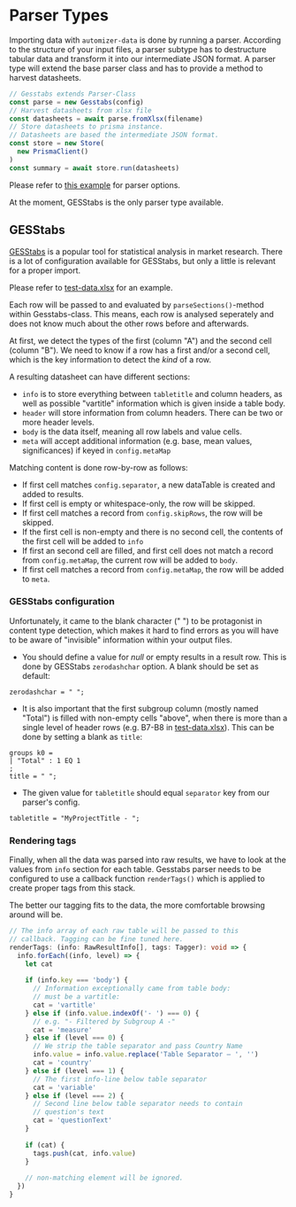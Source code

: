# Parser Types
Importing data with `automizer-data` is done by running a parser.
According to the structure of your input files, a parser subtype has to destructure tabular data and transform it into our intermediate JSON format.
A parser type will extend the base parser class and has to provide a method to harvest datasheets.
```ts
// Gesstabs extends Parser-Class
const parse = new Gesstabs(config)
// Harvest datasheets from xlsx file 
const datasheets = await parse.fromXlsx(filename)
// Store datasheets to prisma instance.
// Datasheets are based the intermediate JSON format.
const store = new Store(
  new PrismaClient()
)
const summary = await store.run(datasheets)
 ```
Please refer to [this example](https://github.com/singerla/automizer-data#example-usage) for parser options.

At the moment, GESStabs is the only parser type available.  

## GESStabs
[GESStabs](https://gessgroup.de/software/gesstabs/) is a popular tool for statistical analysis in market research.
There is a lot of configuration available for GESStabs, but only a little is relevant for a proper import.

Please refer to [test-data.xlsx](https://github.com/singerla/automizer-data/blob/main/__test__/data/test-data.xlsx/) for an example.


Each row will be passed to and evaluated by `parseSections()`-method within Gesstabs-class.
This means, each row is analysed seperately and does not know much about the other rows before and afterwards.

At first, we detect the types of the first (column "A") and the second cell (column "B"). 
We need to know if a row has a first and/or a second cell, which is the key information to detect the *kind* of a row.

A resulting datasheet can have different sections:
- `info` is to store everything between `tabletitle` and column headers, as well as possible "vartitle" information which is given inside a table body.
- `header` will store information from column headers. There can be two or more header levels.
- `body` is the data itself, meaning all row labels and value cells.
- `meta` will accept additional information (e.g. base, mean values, significances) if keyed in `config.metaMap` 


Matching content is done row-by-row as follows:
- If first cell matches `config.separator`, a new dataTable is created and added to results.
- If first cell is empty or whitespace-only, the row will be skipped.
- If first cell matches a record from `config.skipRows`, the row will be skipped.
- If the first cell is non-empty and there is no second cell, the contents of the first cell will be added to `info`
- If first an second cell are filled, and first cell does not match a record from `config.metaMap`, the current row will be added to `body`.
- If first cell matches a record from `config.metaMap`, the row will be added to `meta`.

### GESStabs configuration

Unfortunately, it came to the blank character (" ") to be protagonist in content type detection, which makes it hard to find errors as you will have to be aware of "invisible" information within your output files.

- You should define a value for _null_ or empty results in a result row. 
This is done by GESStabs `zerodashchar` option. A blank should be set as default:

``zerodashchar = " ";``

- It is also important that the first subgroup column (mostly named "Total") is filled with non-empty cells "above", when there is more than a single level of header rows (e.g. B7-B8 in [test-data.xlsx](https://github.com/singerla/automizer-data/blob/main/__test__/data/test-data.xlsx/)).
This can be done by setting a blank as `title`:
```
groups k0 =
| "Total" : 1 EQ 1
;
title = " ";
```

- The given value for `tabletitle` should equal `separator` key from our parser's config.

``
tabletitle = "MyProjectTitle - ";
``

### Rendering tags
Finally, when all the data was parsed into raw results, we have to look at the values from `info` section for each table.
Gesstabs parser needs to be configured to use a callback function `renderTags()` which is applied to create proper tags from this stack.

The better our tagging fits to the data, the more comfortable browsing around will be.  

```ts
// The info array of each raw table will be passed to this
// callback. Tagging can be fine tuned here.
renderTags: (info: RawResultInfo[], tags: Tagger): void => {
  info.forEach((info, level) => {
    let cat
    
    if (info.key === 'body') {
      // Information exceptionally came from table body:
      // must be a vartitle:
      cat = 'vartitle'
    } else if (info.value.indexOf('- ') === 0) {
      // e.g. "- Filtered by Subgroup A -"
      cat = 'measure'
    } else if (level === 0) {
      // We strip the table separator and pass Country Name
      info.value = info.value.replace('Table Separator – ', '')
      cat = 'country'
    } else if (level === 1) {
      // The first info-line below table separator
      cat = 'variable'
    } else if (level === 2) {
      // Second line below table separator needs to contain
      // question's text
      cat = 'questionText'
    }
    
    if (cat) {
      tags.push(cat, info.value)
    }
    
    // non-matching element will be ignored.
  })
}
```
